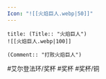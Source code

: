 ```yaml
---
Icon: "![[火焰巨人.webp|50]]"
---
```

```ad-common-bronze-trophy
title: (Title:: "火焰巨人")
![[火焰巨人.webp|100]]

(Comment:: "打败火焰巨人")
```

#艾尔登法环/奖杯 #奖杯 #奖杯/铜